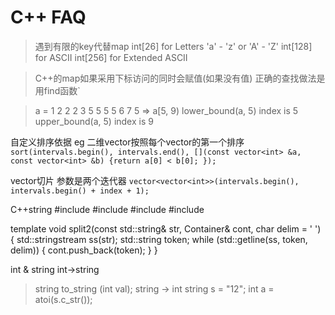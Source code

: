 # C++ FAQ

> 遇到有限的key代替map
> int[26] for Letters 'a' - 'z' or 'A' - 'Z'
> int[128] for ASCII
> int[256] for Extended ASCII

> C++的map如果采用下标访问的同时会赋值(如果没有值) 正确的查找做法是用find函数`

> a = 1 2 2 2 3  5 5 5 5 6 7 
> 5 => a[5, 9)
> lower_bound(a, 5) index is 5
> upper_bound(a, 5) index is 9


自定义排序依据
eg 二维vector按照每个vector的第一个排序
`sort(intervals.begin(), intervals.end(), [](const vector<int> &a, const vector<int> &b) {return a[0] < b[0]; });`

vector切片
参数是两个迭代器
`vector<vector<int>>(intervals.begin(), intervals.begin() + index + 1);`

C++string 
#include <string>
#include <sstream>
#include <algorithm>
#include <iterator>

template <class Container>
void split2(const std::string& str, Container& cont, char delim = ' ')
{
    std::stringstream ss(str);
    std::string token;
    while (std::getline(ss, token, delim)) {
        cont.push_back(token);
    }
}

int & string
int->string 
> string to_string (int val);
string -> int
> string s = "12";
> int a = atoi(s.c_str());

